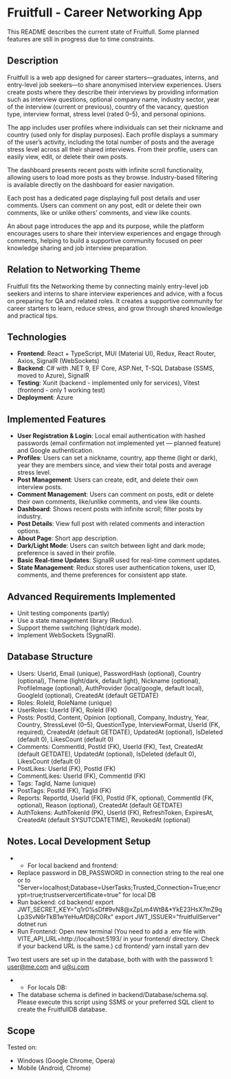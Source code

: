 # Fruitfull - Career Networking App

This README describes the current state of Fruitfull. Some planned features are still in progress due to time constraints.

## Description

Fruitfull is a web app designed for career starters—graduates, interns, and entry-level job seekers—to share anonymised interview experiences. Users create posts where they describe their interviews by providing information such as interview questions, optional company name, industry sector, year of the interview (current or previous), country of the vacancy, question type, interview format, stress level (rated 0–5), and personal opinions.

The app includes user profiles where individuals can set their nickname and country (used only for display purposes). Each profile displays a summary of the user’s activity, including the total number of posts and the average stress level across all their shared interviews. From their profile, users can easily view, edit, or delete their own posts.

The dashboard presents recent posts with infinite scroll functionality, allowing users to load more posts as they browse. Industry-based filtering is available directly on the dashboard for easier navigation.

Each post has a dedicated page displaying full post details and user comments. Users can comment on any post, edit or delete their own comments, like or unlike others’ comments, and view like counts.

An about page introduces the app and its purpose, while the platform encourages users to share their interview experiences and engage through comments, helping to build a supportive community focused on peer knowledge sharing and job interview preparation.

## Relation to Networking Theme

Fruitfull fits the Networking theme by connecting mainly entry-level job seekers and interns to share interview experiences and advice, with a focus on preparing for QA and related roles. It creates a supportive community for career starters to learn, reduce stress, and grow through shared knowledge and practical tips.

## Technologies

- **Frontend**: React + TypeScript, MUI (Material UI), Redux, React Router, Axios, SignalR (WebSockets)
- **Backend**: C# with .NET 9, EF Core, ASP.Net, T-SQL Database (SSMS, moved to Azure), SignalR
- **Testing**: Xunit (backend - implemented only for services), Vitest (frontend - only 1 working test)
- **Deployment**: Azure

## Implemented Features

- **User Registration & Login**: Local email authentication with hashed passwords (email confirmation not implemented yet — planned feature) and Google authentication.
- **Profiles**: Users can set a nickname, country, app theme (light or dark), year they are members since, and view their total posts and average stress level.
- **Post Management**: Users can create, edit, and delete their own interview posts.
- **Comment Management**: Users can comment on posts, edit or delete their own comments, like/unlike comments, and view like counts.
- **Dashboard**: Shows recent posts with infinite scroll; filter posts by industry.
- **Post Details**: View full post with related comments and interaction options.
- **About Page**: Short app description.
- **Dark/Light Mode**: Users can switch between light and dark mode; preference is saved in their profile.
- **Basic Real-time Updates**: SignalR used for real-time comment updates.
- **State Management**: Redux stores user authentication tokens, user ID, comments, and theme preferences for consistent app state.

## Advanced Requirements Implemented

- Unit testing components (partly)
- Use a state management library (Redux).
- Support theme switching (light/dark mode).
- Implement WebSockets (SygnalR).

## Database Structure

- Users: UserId, Email (unique), PasswordHash (optional), Country (optional), Theme (light/dark, default light), Nickname (optional), ProfileImage (optional), AuthProvider (local/google, default local), GoogleId (optional), CreatedAt (default GETDATE)
- Roles: RoleId, RoleName (unique)
- UserRoles: UserId (FK), RoleId (FK)
- Posts: PostId, Content, Opinion (optional), Company, Industry, Year, Country, StressLevel (0–5), QuestionType, InterviewFormat, UserId (FK, required), CreatedAt (default GETDATE), UpdatedAt (optional), IsDeleted (default 0), LikesCount (default 0)
- Comments: CommentId, PostId (FK), UserId (FK), Text, CreatedAt (default GETDATE), UpdatedAt (optional), IsDeleted (default 0), LikesCount (default 0)
- PostLikes: UserId (FK), PostId (FK)
- CommentLikes: UserId (FK), CommentId (FK)
- Tags: TagId, Name (unique)
- PostTags: PostId (FK), TagId (FK)
- Reports: ReportId, UserId (FK), PostId (FK, optional), CommentId (FK, optional), Reason (optional), CreatedAt (default GETDATE)
- AuthTokens: AuthTokenId (PK), UserId (FK), RefreshToken, ExpiresAt, CreatedAt (default SYSUTCDATETIME), RevokedAt (optional)

## Notes. Local Development Setup

- - For local backend and frontend:
- Replace password in DB_PASSWORD in connection string to the real one or to "Server=localhost;Database=UserTasks;Trusted_Connection=True;encrypt=true;trustservercertificate=true" for local DB
- Run backend:
  cd backend/
  export JWT_SECRET_KEY="q1r0%sDf#9vN8@xZpLm4WtB&\*YkE23HsX7mZ9qLp3SvN6rTkB1wYeHuAfD8jC0Rx"
  export JWT_ISSUER="fruitfullServer"
  dotnet run
- Run Frontend: Open new terminal (You need to add a .env file with VITE_API_URL=http://localhost:5193/ in your frontend/ directory. Check if your backend URL is the same.)
  cd frontend/
  yarn install
  yarn dev

Two test users are set up in the database, both with with the password 1: user@me.com and u@u.com

- - For locals DB:
- The database schema is defined in backend/Database/schema.sql. Please execute this script using SSMS or your preferred SQL client to create the FruitfullDB database.

## Scope

Tested on:

- Windows (Google Chrome, Opera)
- Mobile (Android, Chrome)
